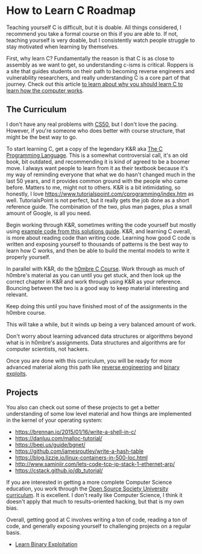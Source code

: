 # How to Learn C Roadmap

Teaching yourself C is difficult, but it is doable. All things considered, I recommend you take a formal course on this if you are able to. If not, teaching yourself is very doable, but I consistently watch people struggle to stay motivated when learning by themselves.

First, why learn C? Fundamentally the reason is that C is as close to assembly as we want to get, so understanding c-isms is critical. Roppers is a site that guides students on their path to becoming reverse engineers and vulnerability researchers, and really understanding C is a core part of that journey. Check out this article [to learn about why you should learn C to learn how the computer works](https://steveklabnik.com/writing/should-you-learn-c-to-learn-how-the-computer-works). 

## The Curriculum

I don't have any real problems with [CS50](https://pll.harvard.edu/course/cs50-introduction-computer-science?delta=0), but I don't love the pacing. However, if you're someone who does better with course structure, that might be the best way to go.

To start learning C, get a copy of the legendary K&R aka [The C Programming Language](https://en.wikipedia.org/wiki/The_C_Programming_Language). This is a somewhat controversial call, it's an old book, bit outdated, and recommending it is kind of agreed to be a boomer move. I always want people to learn from it as their textbook because it's my way of reminding everyone that what we do hasn't changed much in the last 50 years, and it provides common ground with the people who came before. Matters to me, might not to others. K&R is a bit intimidating, so honestly, I love https://www.tutorialspoint.com/cprogramming/index.htm as well. TutorialsPoint is not perfect, but it really gets the job done as a short reference guide. The combination of the two, plus man pages, plus a small amount of Google, is all you need.

Begin working through K&R, sometimes writing the code yourself but mostly using [example code from this solutions guide](https://clc-wiki.net/wiki/K&R2_solutions). K&R, and learning C overall, is more about reading code than writing code. Learning how good C code is written and exposing yourself to thousands of patterns is the best way to learn how C works, and then be able to build the mental models to write it properly yourself.

In parallel with K&R, do the [h0mbre C Course](https://github.com/h0mbre/Learning-C). Work through as much of h0mbre's material as you can until you get stuck, and then look up the correct chapter in K&R and work through using K&R as your reference. Bouncing between the two is a good way to keep material interesting and relevant. 

Keep doing this until you have finished most of of the assignments in the h0mbre course. 

This will take a while, but it winds up being a very balanced amount of work.

Don't worry about learning advanced data structures or algorithms beyond what is in h0mbre's assignments. Data structures and algorithms are for computer scientists, not hackers.

Once you are done with this curriculum, you will be ready for more advanced material along this path like [reverse engineering](hardstuff.md) and [binary exploits](pwning.md).

## Projects

You also can check out some of these projects to get a better understanding of some low level material and how things are implemented in the kernel of your operating system:
* <https://brennan.io/2015/01/16/write-a-shell-in-c/>
* <https://danluu.com/malloc-tutorial/>
* <https://beej.us/guide/bgnet/>
* <https://github.com/jamesroutley/write-a-hash-table>
* <https://blog.lizzie.io/linux-containers-in-500-loc.html>
* <http://www.saminiir.com/lets-code-tcp-ip-stack-1-ethernet-arp/>
* <https://cstack.github.io/db_tutorial/>

If you are interested in getting a more complete Computer Science education, you work through the [Open Source Society University curriculum](https://github.com/ossu/computer-science/blob/master/README.md). It is excellent. I don't really like Computer Science, I think it doesn't apply that much to results-oriented hacking, but that is my own bias.

Overall, getting good at C involves writing a ton of code, reading a ton of code, and generally exposing yourself to challenging projects on a regular basis. 

* [Learn Binary Exploitation](pwning.md)
